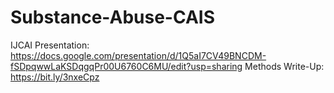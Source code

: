 # Substance-Abuse-CAIS

IJCAI Presentation: https://docs.google.com/presentation/d/1Q5aI7CV49BNCDM-fSDpqwwLaKSDqgqPr00U6760C6MU/edit?usp=sharing
Methods Write-Up: https://bit.ly/3nxeCpz
